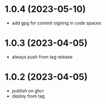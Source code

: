 # 1.0.4 (2023-05-10)

* add gpg for commit signing in code spaces

# 1.0.3 (2023-04-05)

* always push from tag release

# 1.0.2 (2023-04-05)

* publish on ghcr
* deploy from tag
